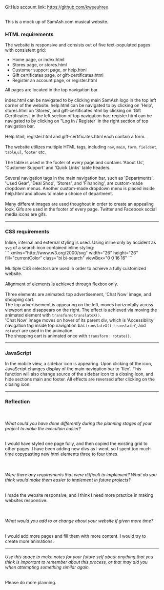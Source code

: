 GitHub account link: https://github.com/kweeuhree<br><br>

This is a mock up of SamAsh.com musical website.<br>

<h3>HTML requirements</h3>
The website is responsive and consists out of five text-populated pages with consistent grid:
<ul>
<li>Home page, or index.html</li>
<li>Stores page, or stores.html</li>
<li>Customer support page, or help.html</li>
<li>Gift certificates page, or gift-certificates.html</li>
<li>Register an account page, or register.html</li>
</ul>
All pages are located in the top navigation bar.<br><br>
index.html can be navigated to by clicking main SamAsh logo in the top left corner of the website.
help.html can be navigated to by clicking on 'Help', stores.html on 'Stores', and gift-certificates.html by clicking on 'Gift Certificates', in the left section of top navigation bar; register.html can be navigated to by clicking on "Log In / Register' in the right section of top navigation bar. 
<br><br>
Help.html, register.html and gift-certificates.html each contain a form.
<br><br>
The website utilizes multiple HTML tags, including <code>nav</code>, <code>main</code>, <code>form</code>, <code>fieldset</code>, <code>table</code>,<code>ul</code>, <code>footer</code> etc.
<br><br>
The table is used in the footer of every page and contains 'About Us', 'Customer Support' and 'Quick Links' table headers.
<br><br>
Several navigation tags in the main navigation bar, such as 'Departments', 'Used Gear', 'Deal Shop', 'Stores', and 'Financing', are custom-made dropdown menus. Another custom-made dropdown menu is placed inside help.html and allows to make a choice of department.
<br><br>
Many different images are used thoughout in order to create an appealing look. Gifs are used in the footer of every page. Twitter and Facebook social media icons are gifs.
<br>
<hr>
<h3>CSS requirements</h3>
Inline, internal and external styling is used. Using inline only by accident as <code>svg</code> of a search icon contained inline styling:
<br>
```
xmlns="http://www.w3.org/2000/svg" width="26" height="26" fill="currentColor" class="bi bi-search" viewBox="0 0 16 16"
```
<br>
<br>
Multiple CSS selectors are used in order to achieve a fully customized website. 
<br><br>
Alignment of elements is achieved through flexbox only.
<br><br>
Three elements are animated: top advertisement, 'Chat Now' image, and shopping cart.<br>
The top advertisement is appearing on the left, moves horizontally across viewport and disappears on the right. The effect is achieved via moving the animated element with <code>transform:translateX()</code>.<br>
'Chat Now' image moves on hover of its parent div, which is 'Accessibility' navigation tag inside top navigation bar.<code>translateX()</code>, <code>translateY</code>, and <code>rotateY</code> are used in the animation.<br>
The shopping cart is animated once with <code>transform: rotate()</code>.<br>
<hr>
<h3>JavaScript</h3>
In the mobile view, a sidebar icon is appearing. Upon clicking of the icon, JavaScript changes display of the main navigation bar to 'flex'. This function will also change source of the sidebar icon to a closing icon, and hide sections main and footer. All effects are reversed after clicking on the closing icon.
<br>
<hr>
<h3>Reflection</h3>
<br>
<h6>What could you have done differently during the planning stages of your project to make the execution easier?</h6>
<p>I would have styled one page fully, and then copied the existing grid to other pages. I have been adding new divs as I went, so I spent too much time copypasting new html elements three to four times.</p>
<br>
<h6>Were there any requirements that were difficult to implement? What do you think would make them easier to implement in future projects?</h6>
<p>I made the website responsive, and I think I need more practice in making websites responsive.</p>
<br>
<h6>What would you add to or change about your website if given more time?</h6>
<p>I would add more pages and fill them with more content. I would try to create more animations.</p>
<hr>
<h6>Use this space to make notes for your future self about anything that you think is important to remember about this process, or that may aid you when attempting something similar again.</h6>
<p>Please do more planning.</p>

